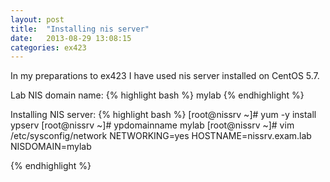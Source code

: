 ```yaml
---
layout: post
title:  "Installing nis server"
date:   2013-08-29 13:08:15
categories: ex423
---
```


In my preparations to ex423 I have used nis server installed on CentOS 5.7. 

Lab NIS domain name:
{% highlight bash %}
mylab
{% endhighlight %}

Installing NIS server:
{% highlight bash %}
[root@nissrv ~]# yum -y install ypserv
[root@nissrv ~]# ypdomainname mylab
[root@nissrv ~]# vim /etc/sysconfig/network
NETWORKING=yes
HOSTNAME=nissrv.exam.lab
NISDOMAIN=mylab


{% endhighlight %}


